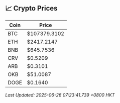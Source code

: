 ## 📈 Crypto Prices

| Coin | Price |
| ---- | ----- |
| BTC | $107379.3102 |
| ETH | $2417.2147 |
| BNB | $645.7536 |
| CRV | $0.5209 |
| ARB | $0.3101 |
| OKB | $51.0087 |
| DOGE | $0.1640 |

_Last Updated: 2025-06-26 07:23:41.739 +0800 HKT_